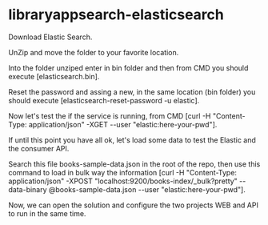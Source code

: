 # libraryappsearch-elasticsearch

Download Elastic Search.

UnZip and move the folder to your favorite location.

Into the folder unziped enter in bin folder and then from CMD you should execute [elasticsearch.bin].

Reset the password and assing a new, in the same location (bin folder) you should execute [elasticsearch-reset-password -u elastic].

Now let's test the if the service is running, from CMD [curl -H "Content-Type: application/json" -XGET --user "elastic:here-your-pwd"].

If until this point you have all ok, let's load some data to test the Elastic and the consumer API.

Search this file books-sample-data.json in the root of the repo, then use this command to load in bulk way the information [curl -H "Content-Type: application/json" -XPOST "localhost:9200/books-index/_bulk?pretty" --data-binary @books-sample-data.json --user "elastic:here-your-pwd"].

Now, we can open the solution and configure the two projects WEB and API to run in the same time.


